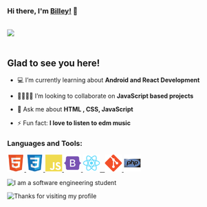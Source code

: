 


### Hi there, I'm [Billey!](https://github.com/cyberpunktrial) 👋
<p align="left">
<br><img src="https://besthqwallpapers.com/Uploads/23-1-2021/153456/thumb2-cyberpunk-2077-yellow-background-cyberpunk-2077-logo-new-games-cyberpunk.jpg" width="280px"><br><br>
</p>
<h2>Glad to see you here!</h2>

- 💻 I’m currently learning about **Android and React Development**

- 🤜🏻🤛🏻 I’m looking to collaborate on **JavaScript based projects**

- 💬 Ask me about **HTML , CSS, JavaScript**

- ⚡ Fun fact: **I love to listen to edm music**
<h3 align="left">Languages and Tools:</h3>
<p align="left">  
    <a href="https://www.w3.org/html/" target="_blank"> 
        <code><img src="https://raw.githubusercontent.com/devicons/devicon/master/icons/html5/html5-original.svg" alt="html5" width="40" height="40"/></code> 
    </a>  
    <a href="https://www.w3schools.com/css/" target="_blank"> 
        <code><img src="https://raw.githubusercontent.com/devicons/devicon/master/icons/css3/css3-original.svg" alt="css3" width="40" height="40"/></code>  
    </a> 
    <a href="https://developer.mozilla.org/en-US/docs/Web/JavaScript" target="_blank"> 
        <code><img src="https://raw.githubusercontent.com/devicons/devicon/master/icons/javascript/javascript-plain.svg" alt="javascript" width="40" height="40"/></code>  
    </a>
    <a href="https://getbootstrap.com" target="_blank"> 
        <code><img src="https://raw.githubusercontent.com/devicons/devicon/master/icons/bootstrap/bootstrap-plain.svg" alt="bootstrap" width="40" height="40"/></code>  
    </a> 
    <a href="https://fr.reactjs.org/" target="_blank"> 
        <code><img src="https://raw.githubusercontent.com/devicons/devicon/master/icons/react/react-original.svg" alt="React" width="40" height="40"/> </code> 
    </a> 
    <a href="https://git-scm.com/" target="_blank"> 
        <code><img src="https://raw.githubusercontent.com/devicons/devicon/master/icons/git/git-original.svg" alt="git" width="40" height="40"/></code>  
    </a> 
    <a href="https://www.php.net/" target="_blank"> 
        <code><img src="https://raw.githubusercontent.com/devicons/devicon/master/icons/php/php-original.svg" alt="php" width="40" height="40"/></code>  
    </a>
   
</p>

![I am a software engineering student]()




<img height="120" alt="Thanks for visiting my profile" width="100%" src="https://github.com/dibyendu415/dibyendu415/blob/master/marquee.svg" />









